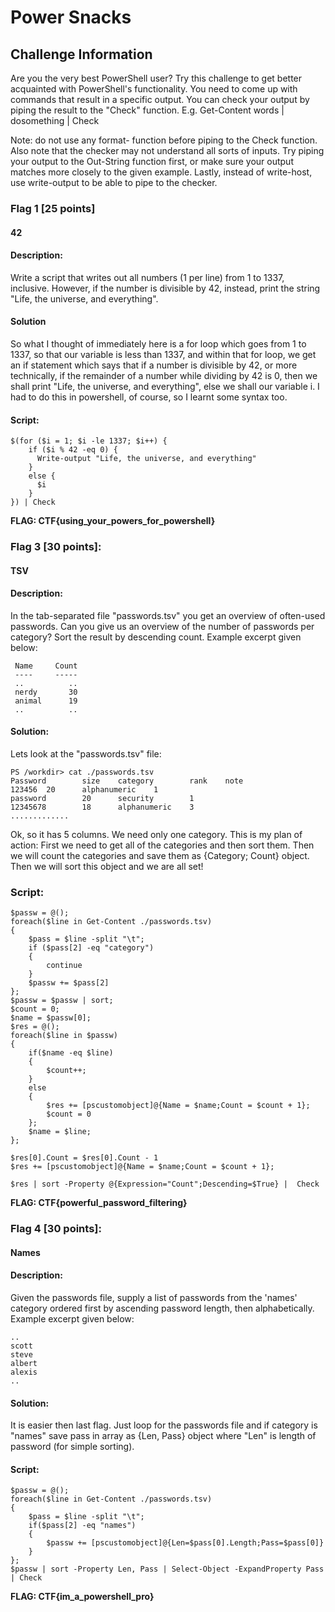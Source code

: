 # Power Snacks
## Challenge Information
Are you the very best PowerShell user? Try this challenge to get better acquainted with PowerShell's functionality. You need to come up with commands that result in a specific output. You can check your output by piping the result to the "Check" function.
E.g. Get-Content words | dosomething | Check

Note: do not use any format- function before piping to the Check function. Also note that the checker may not understand all sorts of inputs. Try piping your output to the Out-String function first, or make sure your output matches more closely to the given example. Lastly, instead of write-host, use write-output to be able to pipe to the checker.

### Flag 1 [25 points]

#### 42

#### Description:
Write a script that writes out all numbers (1 per line) from 1 to 1337, inclusive. However, if the number is divisible by 42, instead, print the string "Life, the universe, and everything".

#### Solution
So what I thought of immediately here is a for loop which goes from 1 to 1337, so that our variable is less than 1337, and within that for loop, we get an if statement which says that if a number is divisible by 42, or more 
technically, if the remainder of a number while dividing by 42 is 0, then we shall print "Life, the universe, and everything", else we shall our variable i. I had to do this in powershell, of course, so I learnt some syntax too.

#### Script:
```
$(for ($i = 1; $i -le 1337; $i++) {
    if ($i % 42 -eq 0) {
      Write-output "Life, the universe, and everything"
    }
    else {
      $i
    }
}) | Check
```
**FLAG: CTF{using_your_powers_for_powershell}**

### Flag 3 [30 points]:

####   TSV

####   Description:
  In the tab-separated file "passwords.tsv" you get an overview of often-used passwords. Can you give us an overview of the number of passwords per category? Sort the result by descending count. Example excerpt given below:
 ```
  Name     Count
  ----     -----
  ..          ..
  nerdy       30
  animal      19
  ..          .. 
```
#### Solution:
  Lets look at the "passwords.tsv" file:
```
PS /workdir> cat ./passwords.tsv
Password        size    category        rank    note
123456  20      alphanumeric    1
password        20      security        1
12345678        18      alphanumeric    3
.............
```

  Ok, so it has 5 columns. We need only one category. 
  This is my plan of action: First we need to get all of the categories and then sort them. Then we will count the categories and save them as {Category; Count} object. Then we will sort this object and we are all set!
  
### Script:
```
$passw = @();
foreach($line in Get-Content ./passwords.tsv)
{
	$pass = $line -split "\t";
	if ($pass[2] -eq "category")
	{
		continue
	}
	$passw += $pass[2]	
};
$passw = $passw | sort; 
$count = 0;
$name = $passw[0];
$res = @();
foreach($line in $passw)
{
	if($name -eq $line) 
	{
		$count++;
	}
	else
	{
		$res += [pscustomobject]@{Name = $name;Count = $count + 1};
		$count = 0
	};
	$name = $line;
};

$res[0].Count = $res[0].Count - 1
$res += [pscustomobject]@{Name = $name;Count = $count + 1};

$res | sort -Property @{Expression="Count";Descending=$True} |  Check
```

  **FLAG: CTF{powerful_password_filtering}**

### Flag 4 [30 points]:

####   Names

####   Description:
  Given the passwords file, supply a list of passwords from the 'names' category ordered first by ascending password length, then alphabetically. Example excerpt given below:
  ```
  ..
  scott
  steve
  albert
  alexis
  ..
  ```

####   Solution:
  It is easier then last flag. Just loop for the passwords file and if category is "names" save pass in array as {Len, Pass} object where "Len" is length of password (for simple sorting).

####   Script:
```
$passw = @();
foreach($line in Get-Content ./passwords.tsv)
{
	$pass = $line -split "\t";
	if($pass[2] -eq "names")
	{
		$passw += [pscustomobject]@{Len=$pass[0].Length;Pass=$pass[0]}
	}
};
$passw | sort -Property Len, Pass | Select-Object -ExpandProperty Pass | Check
```
  **FLAG: CTF{im_a_powershell_pro}**
